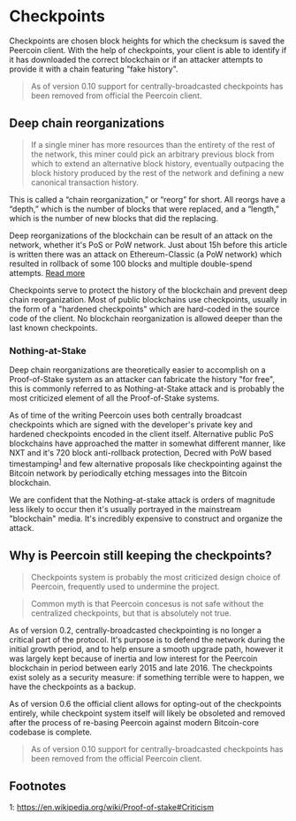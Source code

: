 # Checkpoints

Checkpoints are chosen block heights for which the checksum is saved the Peercoin client. With the help of checkpoints, your client is able to identify if it has downloaded the correct blockchain or if an attacker attempts to provide it with a chain featuring "fake history".

> As of version 0.10 support for centrally-broadcasted checkpoints has been removed from official the Peercoin client.

## Deep chain reorganizations

> If a single miner has more resources than the entirety of the rest of the network, this miner could pick an arbitrary previous block from which to extend an alternative block history, eventually outpacing the block history produced by the rest of the network and defining a new canonical transaction history.

This is called a “chain reorganization,” or “reorg” for short. All reorgs have a “depth,” which is the number of blocks that were replaced, and a “length,” which is the number of new blocks that did the replacing.

Deep reorganizations of the blockchain can be result of an attack on the network, whether it's PoS or PoW network. Just about 15h before this article is written there was an attack on Ethereum-Classic (a PoW network) which resulted in rollback of some 100 blocks and multiple double-spend attempts. [Read more](https://blog.coinbase.com/ethereum-classic-etc-is-currently-being-51-attacked-33be13ce32de)

Checkpoints serve to protect the history of the blockchain and prevent deep chain reorganization. Most of public blockchains use checkpoints, usually in the form of a "hardened checkpoints" which are hard-coded in the source code of the client. No blockchain reorganization is allowed deeper than the last known checkpoints.

### Nothing-at-Stake

Deep chain reorganizations are theoretically easier to accomplish on a Proof-of-Stake system as an attacker can fabricate the history "for free", this is commonly referred to as Nothing-at-Stake attack and is probably the most criticized element of all the Proof-of-Stake systems.

As of time of the writing Peercoin uses both centrally broadcast checkpoints which are signed with the developer's private key and hardened checkpoints encoded in the client itself.
Alternative public PoS blockchains have approached the matter in somewhat different manner, like NXT and it's 720 block anti-rollback protection, Decred with PoW based timestamping<sup>[1](#footnote-1)</sup> and few alternative proposals like checkpointing against the Bitcoin network by periodically etching messages into the Bitcoin blockchain.

We are confident that the Nothing-at-stake attack is orders of magnitude less likely to occur then it's usually portrayed in the mainstream "blockchain" media.
It's incredibly expensive to construct and organize the attack.

## Why is Peercoin still keeping the checkpoints?

> Checkpoints system is probably the most criticized design choice of Peercoin, frequently used to undermine the project.

> Common myth is that Peercoin concesus is not safe without the centralized checkpoints, but that is absolutely not true.

As of version 0.2, centrally-broadcasted checkpointing is no longer a critical part of the protocol.
It's purpose is to defend the network during the initial growth period, and to help ensure a smooth upgrade path, however it was largely kept because of inertia and low interest for the Peercoin blockchain in period between early 2015 and late 2016. The checkpoints exist solely as a security measure: if something terrible were to happen, we have the checkpoints as a backup.

As of version 0.6 the official client allows for opting-out of the checkpoints entirely, while checkpoint system itself will likely be obsoleted and removed after the process of re-basing Peercoin against modern Bitcoin-core codebase is complete.

> As of version 0.10 support for centrally-broadcasted checkpoints has been removed from the official Peercoin client.

## Footnotes

<a id="footnote-1">1</a>: https://en.wikipedia.org/wiki/Proof-of-stake#Criticism
